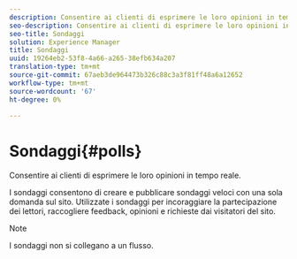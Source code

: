 ```yaml
---
description: Consentire ai clienti di esprimere le loro opinioni in tempo reale.
seo-description: Consentire ai clienti di esprimere le loro opinioni in tempo reale.
seo-title: Sondaggi
solution: Experience Manager
title: Sondaggi
uuid: 19264eb2-53f8-4a66-a265-38efb634a207
translation-type: tm+mt
source-git-commit: 67aeb3de964473b326c88c3a3f81ff48a6a12652
workflow-type: tm+mt
source-wordcount: '67'
ht-degree: 0%

---
```



# Sondaggi{#polls}

Consentire ai clienti di esprimere le loro opinioni in tempo reale.

I sondaggi consentono di creare e pubblicare sondaggi veloci con una sola domanda sul sito. Utilizzate i sondaggi per incoraggiare la partecipazione dei lettori, raccogliere feedback, opinioni e richieste dai visitatori del sito.

>[!NOTE]
>
>I sondaggi non si collegano a un flusso.

